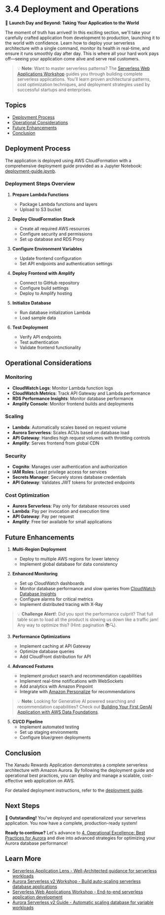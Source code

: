 # 3.4 Deployment and Operations

🚀 **Launch Day and Beyond: Taking Your Application to the World**

The moment of truth has arrived! In this exciting section, we'll take your carefully crafted application from development to production, launching it to the world with confidence. Learn how to deploy your serverless architecture with a single command, monitor its health in real-time, and ensure it runs smoothly day after day. This is where all your hard work pays off—seeing your application come alive and serve real customers.

> 💡 **Note**: Want to master serverless patterns? The [Serverless Web Applications Workshop](https://webapp.serverlessworkshops.io/) guides you through building complete serverless applications. You\'ll learn proven architectural patterns, cost optimization techniques, and deployment strategies used by successful startups and enterprises.

## Topics

- [Deployment Process](#deployment-process)
- [Operational Considerations](#operational-considerations)
- [Future Enhancements](#future-enhancements)
- [Conclusion](#conclusion)

## Deployment Process

The application is deployed using AWS CloudFormation with a comprehensive deployment guide provided as a Jupyter Notebook: [deployment-guide.ipynb](../rewards-app-example/deployment-guide.ipynb).

### Deployment Steps Overview

1. **Prepare Lambda Functions**
   - Package Lambda functions and layers
   - Upload to S3 bucket

2. **Deploy CloudFormation Stack**
   - Create all required AWS resources
   - Configure security and permissions
   - Set up database and RDS Proxy

3. **Configure Environment Variables**
   - Update frontend configuration
   - Set API endpoints and authentication settings

4. **Deploy Frontend with Amplify**
   - Connect to GitHub repository
   - Configure build settings
   - Deploy to Amplify hosting

5. **Initialize Database**
   - Run database initialization Lambda
   - Load sample data

6. **Test Deployment**
   - Verify API endpoints
   - Test authentication
   - Validate frontend functionality

## Operational Considerations

### Monitoring

- **CloudWatch Logs**: Monitor Lambda function logs
- **CloudWatch Metrics**: Track API Gateway and Lambda performance
- **RDS Performance Insights**: Monitor database performance
- **Amplify Console**: Monitor frontend builds and deployments

### Scaling

- **Lambda**: Automatically scales based on request volume
- **Aurora Serverless**: Scales ACUs based on database load
- **API Gateway**: Handles high request volumes with throttling controls
- **Amplify**: Serves frontend from global CDN

### Security

- **Cognito**: Manages user authentication and authorization
- **IAM Roles**: Least privilege access for services
- **Secrets Manager**: Securely stores database credentials
- **API Gateway**: Validates JWT tokens for protected endpoints

### Cost Optimization

- **Aurora Serverless**: Pay only for database resources used
- **Lambda**: Pay per invocation and execution time
- **API Gateway**: Pay per request
- **Amplify**: Free tier available for small applications

## Future Enhancements

1. **Multi-Region Deployment**
   - Deploy to multiple AWS regions for lower latency
   - Implement global database for data consistency

2. **Enhanced Monitoring**
   - Set up CloudWatch dashboards
   - Monitor database performance and slow queries from [CloudWatch Database Insights](https://docs.aws.amazon.com/AmazonCloudWatch/latest/monitoring/Database-Insights.html)
   - Configure alarms for critical metrics
   - Implement distributed tracing with X-Ray

> 💡 **Challenge Alert!**: Did you spot the performance culprit? That full table scan to load all the product is slowing us down like a traffic jam! Any way to optimize this? (Hint: pagination 📚🔍).

3. **Performance Optimizations**
   - Implement caching at API Gateway
   - Optimize database queries
   - Add CloudFront distribution for API

4. **Advanced Features**
   - Implement product search and recommendation capabilities
   - Implement real-time notifications with WebSockets
   - Add analytics with Amazon Pinpoint
   - Integrate with [Amazon Personalize](https://aws.amazon.com/personalize/) for recommendations

> 💡 **Note**: Looking for Generative AI powered searching and recommendation capabilities? Check out [Building Your First GenAI Application with AWS Data Foundations](../../8_Building_Your_First_GenAI_Application_with_AWS_Data_Foundations/README.md).

5. **CI/CD Pipeline**
   - Implement automated testing
   - Set up staging environments
   - Configure blue/green deployments

## Conclusion

The Xanadu Rewards Application demonstrates a complete serverless architecture with Amazon Aurora. By following the deployment guide and operational best practices, you can deploy and manage a scalable, cost-effective web application on AWS.

For detailed deployment instructions, refer to the [deployment guide](../rewards-app-example/deployment-guide.ipynb).

## Next Steps

🎉 **Outstanding!** You've deployed and operationalized your serverless application. You now have a complete, production-ready system!

**Ready to continue?** Let's advance to [4. Operational Excellence: Best Practices for Aurora](../../4_Operational_Excellence_Best_Practices_for_Aurora/README.md) and dive into advanced strategies for optimizing your Aurora database performance!

## Learn More

- [Serverless Application Lens - Well-Architected guidance for serverless workloads](https://docs.aws.amazon.com/wellarchitected/latest/serverless-applications-lens/)
- [Aurora Serverless v2 Workshop - Build auto-scaling serverless database applications](https://catalog.workshops.aws/aurora-serverless-v2/en-US)
- [Serverless Web Applications Workshop - End-to-end serverless application development](https://webapp.serverlessworkshops.io/)
- [Aurora Serverless v2 Guide - Automatic scaling database for variable workloads](https://docs.aws.amazon.com/AmazonRDS/latest/AuroraUserGuide/aurora-serverless-v2.html)
